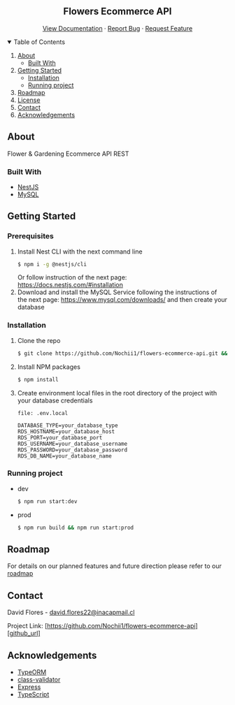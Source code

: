 <!-- PROJECT LOGO -->
<p align="center">
  <h2 align="center">Flowers Ecommerce API</h2>

  <p align="center">
    <a href="https://flowers-ecommerce-api.herokuapp.com/api/v0/docs/">View Documentation</a>
    ·
    <a href="https://github.com/Nochii1/flowers-ecommerce-api/issues">Report Bug</a>
    ·
    <a href="https://github.com/Nochii1/flowers-ecommerce-api/issues">Request Feature</a>
  </p>
</p>

<!-- TABLE OF CONTENTS -->
<details open="open">
  <summary>Table of Contents</summary>
  <ol>
    <li>
      <a href="#about">About</a>
      <ul>
        <li><a href="#built-with">Built With</a></li>
      </ul>
    </li>
    <li>
      <a href="#getting-started">Getting Started</a>
      <ul>
        <li><a href="#installation">Installation</a></li>
        <li><a href="#running-project">Running project</a></li>
      </ul>
    </li>
    <li><a href="#roadmap">Roadmap</a></li>
    <li><a href="#license">License</a></li>
    <li><a href="#contact">Contact</a></li>
    <li><a href="#acknowledgements">Acknowledgements</a></li>
  </ol>
</details>

<!-- ABOUT THE PROJECT -->
## About

Flower & Gardening Ecommerce API REST

### Built With

* [NestJS](https://docs.nestjs.com/)
* [MySQL](https://www.mysql.com/)

<!-- GETTING STARTED -->
## Getting Started

### Prerequisites
1. Install Nest CLI with the next command line 
    ```sh
    $ npm i -g @nestjs/cli
    ```
    Or follow instruction of the next page: https://docs.nestjs.com/#installation
2. Download and install the MySQL Service following the instructions of the next page: https://www.mysql.com/downloads/ and then create your database

### Installation

1. Clone the repo
    ```sh
    $ git clone https://github.com/Nochii1/flowers-ecommerce-api.git && cd flowers-ecommerce-api
    ```
2. Install NPM packages
    ```sh
    $ npm install
    ```
3. Create environment local files in the root directory of the project with your database credentials
    ```
    file: .env.local

    DATABASE_TYPE=your_database_type
    RDS_HOSTNAME=your_database_host
    RDS_PORT=your_database_port
    RDS_USERNAME=your_database_username
    RDS_PASSWORD=your_database_password
    RDS_DB_NAME=your_database_name
    ```

<!-- USAGE EXAMPLES -->
### Running project
* dev
    ```sh
    $ npm run start:dev
    ```
* prod
    ```sh
    $ npm run build && npm run start:prod
    ```

<!-- ROADMAP -->
## Roadmap

For details on our planned features and future direction please refer to our [roadmap][issues-url]

<!-- CONTACT -->
## Contact

David Flores - david.flores22@inacapmail.cl

Project Link: [https://github.com/Nochii1/flowers-ecommerce-api][github_url]

<!-- ACKNOWLEDGEMENTS -->
## Acknowledgements
* [TypeORM](https://typeorm.io/)
* [class-validator](https://github.com/typestack/class-validator)
* [Express](https://expressjs.com/)
* [TypeScript](https://www.typescriptlang.org/)

<!-- MARKDOWN LINKS & IMAGES -->
[issues-url]: https://github.com/Nochii1/flowers-ecommerce-api/issues
<!--  [product-screenshot]: null -->
<!-- [docs_url]: https://flowers-ecommerce-api.herokuapp.com/api/v0/docs/ -->
[github_url]: https://github.com/Nochii1/flowers-ecommerce-api
